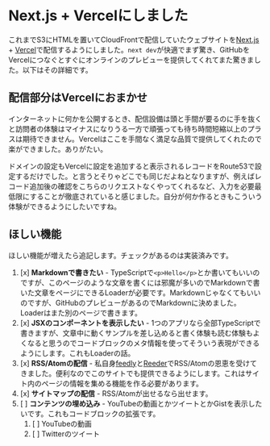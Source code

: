 # Next.js + Vercelにしました

これまでS3にHTMLを置いてCloudFrontで配信していたウェブサイトを[Next.js] + [Vercel]で配信するようにしました。`next dev`が快適でまず驚き、GitHubをVercelにつなぐとすぐにオンラインのプレビューを提供してくれてまた驚きました。以下はその詳細です。

[Next.js]: https://nextjs.org/
[Vercel]: https://vercel.com/home

## 配信部分はVercelにおまかせ

インターネットに何かを公開するとき、配信設備は頭と手間が要るのに手を抜くと訪問者の体験はマイナスになりうる一方で頑張っても待ち時間短縮以上のプラスは期待できません。Vercelはここを手間なく満足な品質で提供してくれたので楽ができました。ありがたい。

ドメインの設定もVercelに設定を追加すると表示されるレコードをRoute53で設定するだけでした。と言うとそりゃどこでも同じだよねとなりますが、例えばレコード追加後の確認をこちらのリクエストなくやってくれるなど、入力を必要最低限にすることが徹底されていると感じました。自分が何か作るときもこういう体験ができるようにしたいですね。

## ほしい機能

ほしい機能が増えたら追記します。チェックがあるのは実装済みです。

1. [x] **Markdownで書きたい** - TypeScriptで`<p>Hello</p>`とか書いてもいいのですが、このページのような文章を書くには邪魔が多いのでMarkdownで書いた文章をページにできるLoaderが必要です。Markdownじゃなくてもいいのですが、GitHubのプレビューがあるのでMarkdownに決めました。Loaderはまた別のページで書きます。
1. [x] **JSXのコンポーネントを表示したい** - 1つのアプリなら全部TypeScriptで書きますが、文章中に動くサンプルを差し込めると書く体験も読む体験もよくなると思うのでコードブロックのメタ情報を使ってそういう表現ができるようにします。これもLoaderの話。
1. [x] **RSS/Atomの配信** - 私自身[feedly]と[Reeder]でRSS/Atomの恩恵を受けてきました。便利なのでこのサイトでも提供できるようにします。これはサイト内のページの情報を集める機能を作る必要があります。
1. [x] **サイトマップの配信** - RSS/Atomが出せるなら出せます。
1. [ ] **コンテンツの埋め込み** - YouTubeの動画とかツイートとかGistを表示したいです。これもコードブロックの拡張です。
    1. [ ] YouTubeの動画
    1. [ ] Twitterのツイート

[Feedly]: https://feedly.com/
[Reeder]: https://reederapp.com/
